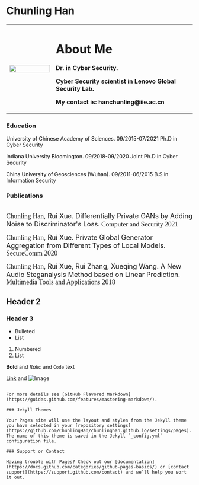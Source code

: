 # Chunling Han

<table border="0">
  <tr>
    <td width="25%">
      <img src="/files/Professional.jpg" width="100%"> 
    </td>
    <td width="75%">
      <h1>About Me</h1>
      <p><b>Dr. in Cyber Security.</b></p>
      <p><b>Cyber Security scientist in Lenovo Global Security Lab.</b></p>
      <p><b>My contact is: hanchunling@iie.ac.cn</b></p>
    </td>
    
  </tr>
</table>


### Education
<font color=black>University of Chinese Academy of Sciences. 09/2015-07/2021</font>
Ph.D in Cyber Security

<font color=black>Indiana University Bloomington. 09/2018-09/2020</font>
Joint Ph.D in Cyber Security

<font color=black>China University of Geosciences (Wuhan). 09/2011-06/2015</font>
B.S in Information Security

### Publications
<br><font size=4 face=bold>Chunling Han</font><font size=4>, Rui Xue. Differentially Private GANs by Adding Noise to Discriminator's Loss.</font> <font size=4 face=Italic>Computer and Security 2021</font></br>



<font size=4 face=bold>Chunling Han</font><font size=4>, Rui Xue. Private Global Generator Aggregation from Different Types of Local Models.</font> <font size=4 face=Italic>SecureComm 2020</font>



<font size=4 face=bold>Chunling Han</font><font size=4>, Rui Xue, Rui Zhang, Xueqing Wang. A New Audio Steganalysis Method based on Linear Prediction.</font> <font size=4 face=Italic>Multimedia Tools and Applications 2018</font>


## Header 2
### Header 3

- Bulleted
- List

1. Numbered
2. List

**Bold** and _Italic_ and `Code` text

[Link](url) and ![Image](src)
```

For more details see [GitHub Flavored Markdown](https://guides.github.com/features/mastering-markdown/).

### Jekyll Themes

Your Pages site will use the layout and styles from the Jekyll theme you have selected in your [repository settings](https://github.com/ChunlingHan/chunlinghan.github.io/settings/pages). The name of this theme is saved in the Jekyll `_config.yml` configuration file.

### Support or Contact

Having trouble with Pages? Check out our [documentation](https://docs.github.com/categories/github-pages-basics/) or [contact support](https://support.github.com/contact) and we’ll help you sort it out.
